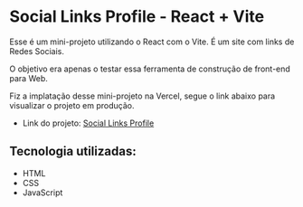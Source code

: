 # Social Links Profile - React + Vite

Esse é um mini-projeto utilizando o React com o Vite. É um site com links de Redes Sociais.

O objetivo era apenas o testar essa ferramenta de construção de front-end para Web.

Fiz a implatação desse mini-projeto na Vercel, segue o link abaixo para visualizar o projeto em produção.

- Link do projeto: [Social Links Profile](https://social-links-profile-nu-seven.vercel.app/)

## Tecnologia utilizadas:

- HTML
- CSS
- JavaScript
